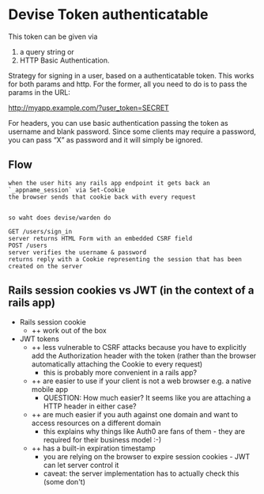 # Devise Token authenticatable

This token can be given via

1. a query string or
2. HTTP Basic Authentication.

Strategy for signing in a user, based on a authenticatable token. This works for
both params and http. For the former, all you need to do is to pass the params
in the URL:

http://myapp.example.com/?user_token=SECRET

For headers, you can use basic authentication passing the token as username and
blank password. Since some clients may require a password, you can pass “X” as
password and it will simply be ignored.

## Flow

```
when the user hits any rails app endpoint it gets back an `_appname_session` via Set-Cookie
the browser sends that cookie back with every request


so waht does devise/warden do

GET /users/sign_in
server returns HTML Form with an embedded CSRF field
POST /users
server verifies the username & password
returns reply with a Cookie representing the session that has been created on the server
```

## Rails session cookies vs JWT (in the context of a rails app)

- Rails session cookie
    - ++ work out of the box
- JWT tokens
    - ++ less vulnerable to CSRF attacks because you have to explicitly add the
      Authorization header with the token (rather than the browser automatically
      attaching the Cookie to every request)
        - this is probably more convenient in a rails app?
    - ++ are easier to use if your client is not a web browser e.g. a native
      mobile app
        - QUESTION: How much easier? It seems like you are attaching a HTTP
          header in either case?
    - ++ are much easier if you auth against one domain and want to access
      resources on a different domain
        - this explains why things like Auth0 are fans of them - they are
          required for their business model :-)
    - ++ has a built-in expiration timestamp
        - you are relying on the browser to expire session cookies - JWT can let
          server control it
        - caveat: the server implementation has to actually check this (some
          don't)
